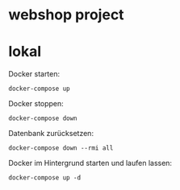 # webshop project


# lokal

Docker starten:

    docker-compose up 

Docker stoppen:
    
    docker-compose down 
    
Datenbank zurücksetzen:

    docker-compose down --rmi all
    
Docker im Hintergrund starten und laufen lassen:

    docker-compose up -d
    
   

 